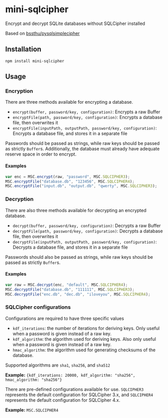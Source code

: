 # mini-sqlcipher
Encrypt and decrypt SQLite databases without SQLCipher installed

Based on [bssthu/pysqlsimplecipher](https://github.com/bssthu/pysqlsimplecipher)

## Installation
`npm install mini-sqlcipher`

## Usage
### Encryption
There are three methods available for encrypting a database.
- `encrypt(buffer, password/key, configuration)`: Encrypts a raw Buffer
- `encryptFile(path, password/key, configuration)`: Encrypts a database file, then overwrites it
- `encryptFile(inputPath, outputPath, password/key, configuration)`: Encrypts a database file, and stores it in a separate file

Passwords should be passed as strings, while raw keys should be passed as strictly `Buffer`s. Additionally, the database must already have adequate reserve space in order to encrypt.

#### Examples
```js
var enc = MSC.encrypt(raw, "password", MSC.SQLCIPHER3);
MSC.encryptFile("database.db", "123456", MSC.SQLCIPHER4);
MSC.encryptFile("input.db", "output.db", "qwerty", MSC.SQLCIPHER3);
```


### Decryption
There are also three methods available for decrypting an encrypted database.
- `decrypt(buffer, password/key, configuration)`: Decrypts a raw Buffer
- `decryptFile(path, password/key, configuration)`: Decrypts a database file, then overwrites it
- `decryptFile(inputPath, outputPath, password/key, configuration)`: Decrypts a database file, and stores it in a separate file

Passwords should also be passed as strings, while raw keys should be passed as strictly `Buffer`s.

#### Examples
```js
var raw = MSC.decrypt(enc, "default", MSC.SQLCIPHER4);
MSC.decryptFile("database.db", "111111", MSC.SQLCIPHER3);
MSC.decryptFile("enc.db", "dec.db", "iloveyou", MSC.SQLCIPHER4);
```


### SQLCipher configurations
Configurations are required to have three specific values
- `kdf_iterations`: the number of iterations for deriving keys. Only useful when a password is given instead of a raw key.
- `kdf_algorithm`: the algorithm used for deriving keys. Also only useful when a password is given instead of a raw key.
- `hmac_algorithm`: the algorithm used for generating checksums of the database.

Supported algorithms are `sha1`, `sha256`, and `sha512`

**Example:** `{kdf_iterations: 20000, kdf_algorithm: "sha256", hmac_algorithm: "sha256"}`

There are pre-defined configurations available for use. `SQLCIPHER3` represents the default configuration for SQLCipher 3.x, and `SQLCIPHER4` represents the default configuration for SQLCipher 4.x.

**Example:** `MSC.SQLCIPHER4`